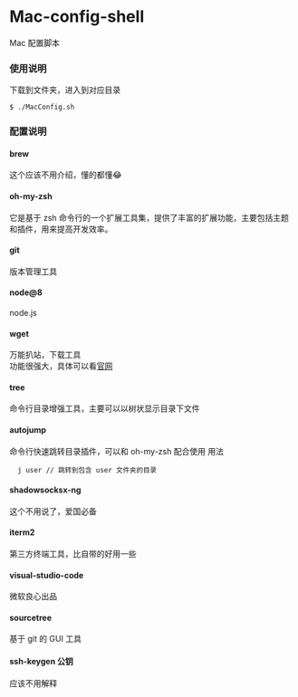 # Mac-config-shell
Mac 配置脚本

### 使用说明

下载到文件夹，进入到对应目录

```
$ ./MacConfig.sh
```

### 配置说明

#### brew

这个应该不用介绍，懂的都懂😂

#### oh-my-zsh 

它是基于 zsh 命令行的一个扩展工具集，提供了丰富的扩展功能，主要包括主题和插件，用来提高开发效率。

#### git

版本管理工具

####  node@8

node.js

#### wget 
万能扒站，下载工具  
功能很强大，具体可以看[官网](http://www.gnu.org/software/wget/)

#### tree

命令行目录增强工具，主要可以以树状显示目录下文件

#### autojump

命令行快速跳转目录插件，可以和 oh-my-zsh 配合使用
用法

```
  j user // 跳转到包含 user 文件夹的目录
```

#### shadowsocksx-ng

这个不用说了，爱国必备


#### iterm2

第三方终端工具，比自带的好用一些


#### visual-studio-code

微软良心出品


#### sourcetree

基于 git 的 GUI 工具

#### ssh-keygen 公钥

应该不用解释

